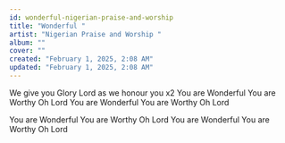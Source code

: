 ```yaml
---
id: wonderful-nigerian-praise-and-worship
title: "Wonderful "
artist: "Nigerian Praise and Worship "
album: ""
cover: ""
created: "February 1, 2025, 2:08 AM"
updated: "February 1, 2025, 2:08 AM"
---
```


We give you Glory Lord as we honour you x2
You are Wonderful 
You are Worthy Oh Lord 
You are Wonderful 
You are Worthy Oh Lord 

You are Wonderful 
You are Worthy Oh Lord 
You are Wonderful 
You are Worthy Oh Lord 

